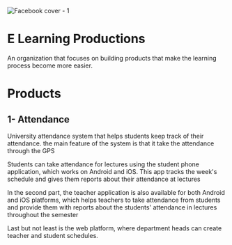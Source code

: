 ![Facebook cover - 1](https://user-images.githubusercontent.com/47687479/201152278-05d8c1e1-0b8a-4d95-b887-8b95d9a6c35e.jpg)

# E Learning Productions

An organization that focuses on building products that make the learning process become more easier.

# Products

## 1- Attendance
University attendance system that helps students keep track of their attendance. the main feature of the system is that it take the attendance through the GPS

Students can take attendance for lectures using the student phone application, which works on Android and iOS. This app tracks the week's schedule and gives them reports about their attendance at lectures
 
In the second part, the teacher application is also available for both Android and iOS platforms, which helps teachers to take attendance from students and provide them with reports about the students' attendance in lectures throughout the semester

Last but not least is the web platform, where department heads can create teacher and student schedules.
